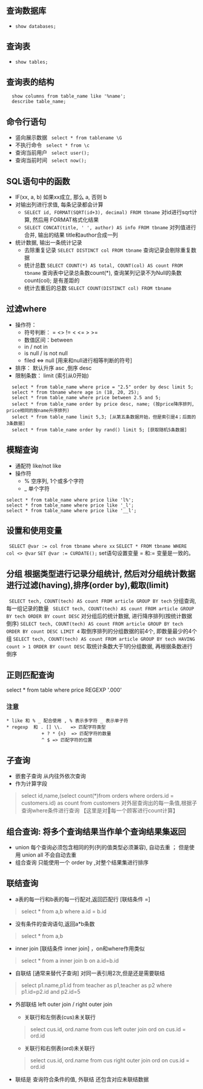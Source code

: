 ## 查询数据库
* ```show databases;```

## 查询表
* ```show tables;```

## 查询表的结构
```
  show columns from table_name like '%name';
  describe table_name;
```

## 命令行语句
* 竖向展示数据 ``` select * from tablename \G```
* 不执行命令 ``` select * from \c```
* 查询当前用户 ``` select user();```
* 查询当前时间 ``` select now();```

## SQL语句中的函数
* IF(xx, a, b) 如果xx成立, 那么 a, 否则 b
* 对输出列进行求值, 每条记录都会计算
  * ``` SELECT id, FORMAT(SQRT(id+3), decimal) FROM tbname ``` 对id进行sqrt计算, 然后用 FORMAT格式化结果
  * ``` SELECT CONCAT(title, ' ', author) AS info FROM tbname ``` 对列值进行合并, 输出的结果 title和author合成一列
* 统计数据, 输出一条统计记录
  * 去除重复记录 ``` SELECT DISTINCT col FROM tbname ``` 查询记录会剔除重复数据
  * 统计总数 ``` SELECT COUNT(*) AS total, COUNT(col) AS count FROM tbname ``` 查询表中记录总条数count(*), 查询某列记录不为Null的条数count(col); 是有差距的
  * 统计去重后的总数 ``` SELECT COUNT(DISTINCT col) FROM tbname ``` 

## 过滤where
* 操作符： 
  * 符号判断： =  <>  != <  <=  >  >=  
  * 数值区间：between  
  * in / not in
  * is null / is not null 
  * filed <=> null [用来和null进行相等判断的符号]
* 排序： 默认升序 asc ,倒序 desc
* 限制条数： limit (索引从0开始)
```
  select * from table_name where price = "2.5" order by desc limit 5;
  select * from tbname where age in (18, 20, 25);
  select * from table_name where price between 2.5 and 5;
  select * from table_name order by price desc, name; (按price降序排列, price相同的按name升序排列)
  select * from table_name limit 5,3; [从第五条数据开始，但是索引是4；后面的3条数据]
  select * from table_name order by rand() limit 5; [获取随机5条数据]
```

## 模糊查询
  * 通配符 like/not like
  * 操作符 
    * % 空序列, 1个或多个字符
    * _ 单个字符
```
select * from table_name where price like 'l%';
select * from table_name where price like '_l';
select * from table_name where price like '__l';
```

## 设置和使用变量
``` SELECT @var := col from tbname where xx```
``` SELECT * FROM tbname WHERE col <> @var ```
``` SET @var := CURDATE(); ``` set语句设置变量 = 和:=  变量是一致的。


## 分组 根据类型进行记录分组统计, 然后对分组统计数据进行过滤(having),排序(order by),截取(limit)
``` SELECT tech, COUNT(tech) AS count FROM article GROUP BY tech``` 分组查询, 每一组记录的数量
``` SELECT tech, COUNT(tech) AS count FROM article GROUP BY tech ORDER BY count DESC``` 对分组后的统计数据, 进行降序排列(按统计数据倒序)
``` SELECT tech, COUNT(tech) AS count FROM article GROUP BY tech ORDER BY count DESC LIMIT 4 ``` 取倒序排列的分组数据的前4个, 即数量最少的4个组
``` SELECT tech, COUNT(tech) AS count FROM article GROUP BY tech HAVING count > 1 ORDER BY count DESC ``` 取统计条数大于1的分组数据, 再根据条数进行倒序

## 正则匹配查询
<!-- 
    正则 regexp 匹配列数据中符合的行
    操作：
        .   匹配任意一个字符 
        |   或
        []  匹配几个字符之一 [^] 
        \\. 匹配特殊字符.（特殊字符 . + ? * | ) 等）

        * + ?  {n} {n,} {n,m} 指定匹配的数量
        ^ $ 定位符
 -->
 select * from table where price REGEXP '.000'
### 注意
    * like 和 % _ 配合使用 , % 表示多字符 _ 表示单子符
    * regexp  和 . [] \\.   => 匹配字符类型
                 + ? * {n}  => 匹配字符的数量
                 ^ $ => 匹配字符的位置


## 子查询
* 嵌套子查询 从内往外依次查询
* 作为计算字段
> select id,name,(select count(*)from orders where orders.id = customers.id) as count from customers
> 对外层查询出的每一条值,根据子查询where条件进行查询 【这里是对每一个顾客进行count计算】


## 组合查询: 将多个查询结果当作单个查询结果集返回
* union 每个查询必须包含相同的列(列的值类型必须兼容), 自动去重 ； 但是使用 union all 不会自动去重
* 组合查询 只能使用一个 order by ,对整个结果集进行排序


## 联结查询
* a表的每一行和b表的每一行配对,返回匹配行 [联结条件 =]
>select * from a,b where a.id = b.id

* 没有条件的查询语句,返回a*b条数
> select * from a,b

* inner join [联结条件 inner join] ，on和where作用类似
>select * from a inner join b on a.id=b.id

* 自联结 [通常来替代子查询] 对同一表引用2次,但是还是需要联结
> select p1.name,p1.id from teacher as p1,teacher as p2 where p1.id=p2.id and p2.id=5

* 外部联结 left outer join / right outer join
    * 关联行和左侧表(cus)未关联行
    > select cus.id, ord.name from cus left outer join ord on cus.id = ord.id  
    * 关联行和右侧表(ord)未关联行
    > select cus.id, ord.name from cus right outer join ord on cus.id = ord.id  

* 联结是 查询符合条件的值, 外联结 还包含对应未联结数据